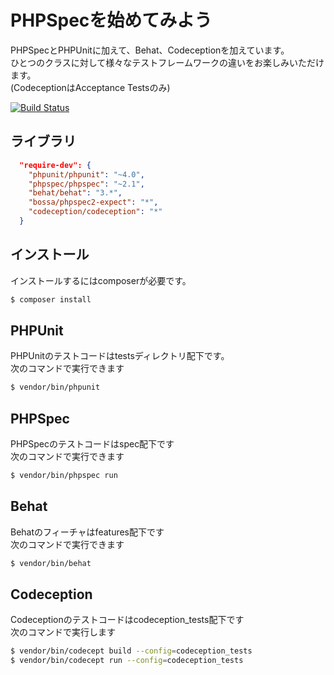 # PHPSpecを始めてみよう
PHPSpecとPHPUnitに加えて、Behat、Codeceptionを加えています。    
ひとつのクラスに対して様々なテストフレームワークの違いをお楽しみいただけます。  
(CodeceptionはAcceptance Testsのみ)

[![Build Status](https://travis-ci.org/ytake/spec-unit-testing.svg?branch=master)](https://travis-ci.org/ytake/spec-unit-testing)  

## ライブラリ
```json
  "require-dev": {
    "phpunit/phpunit": "~4.0",
    "phpspec/phpspec": "~2.1",
    "behat/behat": "3.*",
    "bossa/phpspec2-expect": "*",
    "codeception/codeception": "*"
  }
```

## インストール
インストールするにはcomposerが必要です。  
```bash
$ composer install
```

## PHPUnit
PHPUnitのテストコードはtestsディレクトリ配下です。  
次のコマンドで実行できます 
```bash
$ vendor/bin/phpunit
```

## PHPSpec
PHPSpecのテストコードはspec配下です  
次のコマンドで実行できます  
```bash
$ vendor/bin/phpspec run
```

## Behat
Behatのフィーチャはfeatures配下です  
次のコマンドで実行できます  
```bash
$ vendor/bin/behat
```

## Codeception
Codeceptionのテストコードはcodeception_tests配下です  
次のコマンドで実行します    
```bash
$ vendor/bin/codecept build --config=codeception_tests
$ vendor/bin/codecept run --config=codeception_tests
```
